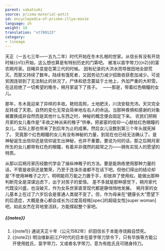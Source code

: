 ```yaml
---
parent: sakatsuki
source: prisma-material-petit
id: encyclopedia-of-prisma-illya-movie
language: zh
weight: 18
translation: "vt789123"
category:
- lineage
---
```


天正（一五七三年—一五九二年）时代开始在冬木扎根的世家。从信长有没有开烧时候{{n1}}开始，这么想也算是有特别历史的门第吧。
被准以苗字带刀{{n2}}的富农朔月家。目睹异变是在第三代的时候。
因有纪录的大洪水而导致田地全部荒灭。而那又持续了数年。陆续有饿死者，又因劳动力减少招致收获愈加减少。可说贫困连锁到了无法制止的状况了。尸体和悲念蔓延于土地上，外加严重的大积雪。在这扼绝了一切希望的晚冬，朔月家诞下了孩子。　
——那是，带着红色眼瞳的女儿。

那年，冬木竟迎来了异样的丰收。艳阳高照，土地肥沃，川流安稳充沛。天灾完全反转成了天恩。自然的变化无常会简单地左右人的命运。当那种畏惧和感谢的对象被置换成非自然而是其他什么东西之时，神秘的概念便会固定下来。
农民们把朔月家的女儿看作是“丰收之神派来的稚子”供奉。把紧密的信仰一心献给红色眼瞳的女儿，实际上那也带来了到后年为止的成果。然后女儿没数到第三个年头就死掉了。
究竟那个红色眼瞳的女儿有没有神秘的力量，到现在也已经无法确认了。是神秘诞生出信仰还是信仰诞生出神秘，也并不重要。要说为何的话，那之后朔月家所生的女儿都带有红色的眼瞳，有着并非偶然的超常之力——拥有实现人的愿望的特质。

从那以后朔月家历经数代学会了操纵神稚子的方法。要是能熟练使用那种力量的话，不管是收获还是繁荣，乃至于连诛杀谁都不在话下吧。但他们得出的结论却是“不使用神稚子之力”。明明能将万能之力置于手，却放弃了使用权。能做出那种判断完全是深谋远虑下，出于对孩子的爱情。
差不多就是那种感觉下，朔月家代代既没兴盛，也没破灭，作为女系世家直至现代都是静悄悄地发展。　朔月家的女儿基本上在过了六岁后会是普通人类就不变了。但，作为母亲在“健康长大”愿望下的后遗症，大概是身心都会成长为过度高规格[spec]的超级女性[super woman]吧。如此女杰在背地里活跃，方能撑起整个家吧。

##### {{notes}}

1. {{note1}} 通说天正十年（公元1582年）织田信长于本能寺烧殿自焚死。
2. {{note2}} 明治维新前江户时代的日本在苗字带刀禁令下，只有华族等方能公开使用姓氏，苗字带刀，又或者名字带刀，意为有姓氏且可随身持刀。
